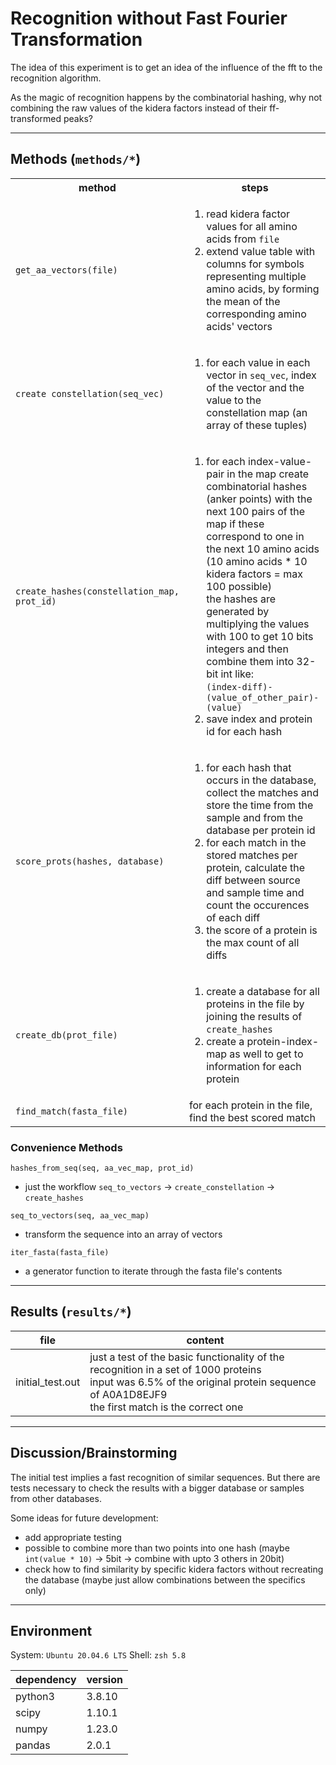 # Recognition without Fast Fourier Transformation

The idea of this experiment is to get an idea of the influence of the fft to the recognition algorithm.

As the magic of recognition happens by the combinatorial hashing,
why not combining the raw values of the kidera factors instead of their ff-transformed peaks?

---
## Methods (`methods/*`)
<table>
    <th>method</th><th>steps</th>
    <tr>
        <td><code>get_aa_vectors(file)</code></td>
        <td>
            <ol>
                <li>read kidera factor values for all amino acids from <code>file</code></li>
                <li>extend value table with columns for symbols representing multiple amino acids, by forming the mean of the corresponding amino acids' vectors</li>
            </ol>
        </td>
    </tr>
    <tr>
        <td><code>create constellation(seq_vec)</code></td>
        <td>
            <ol>
                <li>for each value in each vector in <code>seq_vec</code>, index of the vector and the value to the constellation map (an array of these tuples)</li>
            </ol>
        </td>
    </tr>
    <tr>
        <td><code>create_hashes(constellation_map, prot_id)</code></td>
        <td>
            <ol>
                <li>
                    for each index-value-pair in the map create combinatorial hashes (anker points) with the next 100 pairs of the map if these correspond to one in the next 10 amino acids (10 amino acids * 10 kidera factors = max 100 possible)<br>
                    the hashes are generated by multiplying the values with 100 to get 10 bits integers and then combine them into 32-bit int like: <br><code>(index-diff)-(value_of_other_pair)-(value)</code>
                </li>
                <li>save index and protein id for each hash</li>
            </ol>
        </td>
    </tr>
    <tr>
        <td><code>score_prots(hashes, database)</code></td>
        <td>
            <ol>
                <li>for each hash that occurs in the database, collect the matches and store the time from the sample and from the database per protein id</li>
                <li>for each match in the stored matches per protein, calculate the diff between source and sample time and count the occurences of each diff</li>
                <li>the score of a protein is the max count of all diffs</li>
            </ol>
        </td>
    </tr>
    <tr>
        <td><code>create_db(prot_file)</code></td>
        <td>
            <ol>
                <li>create a database for all proteins in the file by joining the results of <code>create_hashes</code></li>
                <li>create a protein-index-map as well to get to information for each protein</li>
            </ol>
        </td>
    </tr>
    <tr>
        <td><code>find_match(fasta_file)</code></td>
        <td>for each protein in the file, find the best scored match</td>
    </tr>
</table>

### Convenience Methods
`hashes_from_seq(seq, aa_vec_map, prot_id)`
 - just the workflow `seq_to_vectors` $\rightarrow$ `create_constellation` $\rightarrow$ `create_hashes`

`seq_to_vectors(seq, aa_vec_map)`
 - transform the sequence into an array of vectors

`iter_fasta(fasta_file)`
 - a generator function to iterate through the fasta file's contents

---
## Results (`results/*`)
|      file      |     content
|----------------|------------------
|initial_test.out|just a test of the basic functionality of the recognition in a set of 1000 proteins<br>input was 6.5% of the original protein sequence of A0A1D8EJF9<br>the first match is the correct one

---
## Discussion/Brainstorming
The initial test implies a fast recognition of similar sequences. But there are tests necessary to check the results with a bigger database or samples from other databases.

Some ideas for future development:
 - add appropriate testing
 - possible to combine more than two points into one hash (maybe `int(value * 10)` $\rightarrow$ 5bit $\rightarrow$ combine with upto 3 others in 20bit)
 - check how to find similarity by specific kidera factors without recreating the database (maybe just allow combinations between the specifics only)

---
## Environment

System: `Ubuntu 20.04.6 LTS`
Shell: `zsh 5.8`

| dependency | version |
|------------|---------|
|   python3  | 3.8.10  |
|    scipy   | 1.10.1  |
|    numpy   | 1.23.0  |
|   pandas   |  2.0.1  |
